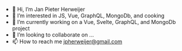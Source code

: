 - 👋 Hi, I’m Jan Pieter Herweijer
- 👀 I’m interested in JS, Vue, GraphQL, MongoDb, and cooking
- 🌱 I’m currently working on a Vue, Svelte, GraphQL, and MongoDb project
- 💞️ I’m looking to collaborate on ...
- 📫 How to reach me jpherweijer@gmail.com

<!---
CosmosCompany/CosmosCompany is a ✨ special ✨ repository because its `README.md` (this file) appears on your GitHub profile.
You can click the Preview link to take a look at your changes.
--->
